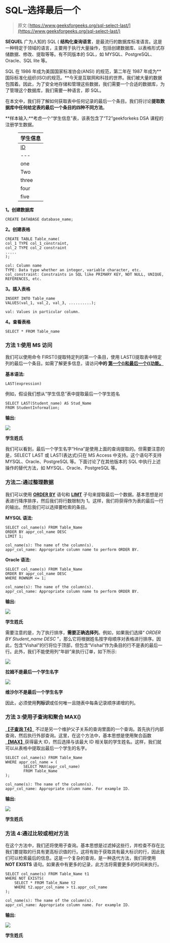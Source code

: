 # SQL–选择最后一个

> 原文:[https://www.geeksforgeeks.org/sql-select-last/](https://www.geeksforgeeks.org/sql-select-last/)

**SEQUEL** 广为人知的 SQL ( **结构化查询语言**，是最流行的数据库标准语言。这是一种特定于领域的语言，主要用于执行大量操作，包括创建数据库、以表格形式存储数据、修改、提取等等。有不同版本的 SQL，如 MYSQL、PostgreSQL、Oracle、SQL lite 等。

SQL 在 1986 年成为美国国家标准协会(ANSI) 的规范，第二年在 1987 年成为**国际标准化组织(ISO)的规范。**今天是互联网和科技的世界。我们被大量的数据包围着。因此，为了安全地存储和管理这些数据，我们需要一个合适的数据库，为了管理这个数据库，我们需要一种语言，即 SQL。

在本文中，我们将了解如何获取表中任何记录的最后一个条目。我们将讨论**提取数据库中任何给定表的最后一个条目的四种不同方法**。

**样本输入:**考虑一个“学生信息”表，该表包含了“T2”geekforkeks DSA 课程的注册学生数据。

<figure class="table">

| **学生信息** |
| --- |
| <u>ID</u> | 年龄 | 学生姓名 | 性 |
| --- | --- | --- | --- |
| one | Twenty-two | （英、瑞）哈里（人名） | 男性的 |
| Two | Twenty-three | 他在钓鱼 | 男性的 |
| three | Twenty | 雪球 | 女性的 |
| four | Twenty-five | 随机存取存储器(random access memory 的缩写)ˌ随机访问内存(random-access memory 的缩写) | 男性的 |
| five | Twenty-four | 希娜 | 女性的 |

</figure>

**1。创建数据库**

```
CREATE DATABASE database_name;
```

**2。创建表格**

```
CREATE TABLE Table_name(
col_1 TYPE col_1_constraint,
col_2 TYPE col_2 constraint
.....
);

col: Column name
TYPE: Data type whether an integer, variable character, etc.
col_constraint: Constraints in SQL like PRIMARY KEY, NOT NULL, UNIQUE, REFERENCES, etc.
```

**3。插入表格**

```
INSERT INTO Table_name
VALUES(val_1, val_2, val_3, ..........);

val: Values in particular column.
```

**4。查看表格**

```
SELECT * FROM Table_name
```

### **方法 1:使用 MS 访问**

我们可以使用命令 FIRST()提取特定列的第一个条目，使用 LAST()提取表中特定列的最后一个条目。如需了解更多信息，请访问**中的 [**第一个()和最后一个()功能。**](https://www.geeksforgeeks.org/first-and-lastfunction-in-ms-access/)**

**基本语法:**

```
LAST(expression)
```

例如，假设我们想从“学生信息”表中提取最后一个学生姓名

```
SELECT LAST(Student_name) AS Stud_Name 
FROM StudentInformation;
```

**输出:**

![](img/0cb1eda3ac393c8464625c9bdc5b1449.png)

**学生姓氏**

我们可以看到，最后一个学生名字“Hina”是使用上面的查询提取的。但需要注意的是，SELECT LAST 或 LAST(表达式)只在 MS Access 中支持。这个语句不支持 MYSQL、Oracle、PostgreSQL 等。下面讨论了在其他版本的 SQL 中执行上述操作的替代方法，如 MYSQL、Oracle、PostgreSQL 等。

### **方法二:通过整理数据**

我们可以使用 [**ORDER BY**](https://www.geeksforgeeks.org/sql-order-by/) 语句和 [**LIMT**](https://www.geeksforgeeks.org/sql-limit-clause/#:~:text=The%20LIMIT%20clause%20is%20used,be%20a%20non%2Dnegative%20integer.) 子句来提取最后一个数据。基本思想是对表进行降序排序，然后我们将行数限制为 1。这样，我们将获得作为表的最后一行的输出。然后我们可以选择要检索的条目。

**MYSQL 语法:**

```
SELECT col_name(s) FROM Table_Name
ORDER BY appr_col_name DESC
LIMIT 1;

col_name(s): The name of the column(s).
appr_col_name: Appropriate column name to perform ORDER BY.
```

**Oracle 语法:**

```
SELECT col_name(s) FROM Table_Name
ORDER BY appr_col_name DESC
WHERE ROWNUM <= 1;

col_name(s): The name of the column(s).
appr_col_name: Appropriate column name to perform ORDER BY.
```

**输出:**

![](img/885e5872dac67c8d53a608b5ffa1ab8e.png)

**学生姓氏**

需要注意的是，为了执行排序，**需要正确选择列**。例如，如果我们选择“ *ORDER BY Student_name DESC* ”，那么它将根据姓名按字母顺序对表格进行排序。因此，包含“Vishal”的行将位于顶部，但包含“Vishal”作为条目的行不是表的最后一行。此外，我们不能使用列“年龄”来执行订单，如下所示:

![](img/8c467acd2db8d487f7e6afe7002ae86e.png)

**拉姆不是最后一个学生名字**

![](img/9209c8e75ba214a662e89d6809326565.png)

**维沙尔不是最后一个学生名字**

因此，必须使用**列标识**或任何唯一且随表中每条记录顺序递增的列。

### **方法 3:使用子查询和聚合 MAX()**

[**【子查询 T4】**](https://www.geeksforgeeks.org/sql-subquery/) 不过是另一个维护父子关系的查询里面的一个查询。首先执行内部查询，然后执行外部查询。这里，在这个方法中，基本思想是使用聚合函数[**【MAX】**](https://www.geeksforgeeks.org/sql-min-and-max/)获得最大 ID，然后选择与该最大 ID 相关联的学生姓名。这样，我们就可以从表格中提取出最后一个学生的名字。

```
SELECT col_name(s) FROM Table_Name
WHERE appr_col_name = (
        SELECT MAX(appr_col_name)
        FROM Table_Name
);

col_name(s): The name of the column(s).
appr_col_name: Appropriate column name. For example ID.
```

**输出:**

![](img/de126c1177030ee2753d9db8f8e455b7.png)

**学生姓氏**

### **方法 4:通过比较或相对方法**

在这个方法中，我们还将使用子查询。基本思想是过滤掉这些行，并检查不存在比我们要提取的行具有更高标识值的行。这将有助于获取具有最大标识的行，因此我们可以检索最后的信息。这是一个复杂的查询，是一种迭代方法，我们将使用 **NOT EXISTS** 语句。如果表中有更多的记录，此方法将需要更多的时间来执行。

```
SELECT col_name(s) FROM Table_Name t1
WHERE NOT EXISTS(
    SELECT * FROM Table_Name t2
    WHERE t2.appr_col_name > t1.appr_col_name
);

col_name(s): The name of the column(s).
appr_col_name: Appropriate column name. For example ID.
```

**输出:**

![](img/6fde825c6ecb58381542a8ebb4d8b6e7.png)

**学生姓氏**